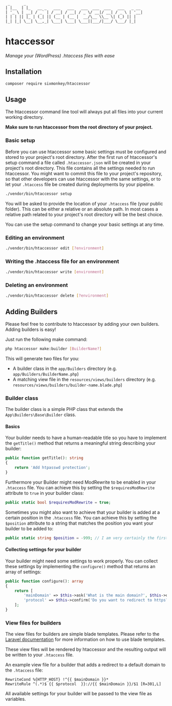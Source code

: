 ```
 _      _                                                   
| |__  | |_   __ _   ___   ___   ___  ___  ___   ___   _ __ 
| '_ \ | __| / _` | / __| / __| / _ \/ __|/ __| / _ \ | '__|
| | | || |_ | (_| || (__ | (__ |  __/\__ \\__ \| (_) || |   
|_| |_| \__| \__,_| \___| \___| \___||___/|___/ \___/ |_|   

```
# htaccessor
_Manage your (WordPress) .htaccess files with ease_

## Installation
```bash
composer require sixmonkey/htaccessor
```

## Usage
The htaccessor command line tool will always put all files into your current working directory.

**Make sure to run htaccessor from the root directory of your project.**

### Basic setup
Before you can use htaccessor some basic settings must be configured and stored to your project's root directory.
After the first run of htaccessor's setup command a file called `.htaccessor.json` will be created in your project's root directory.
This file contains all the settings needed to run htaccessor. You might want to commit this file to your project's repository, so that other developers can use htaccessor with the same settings, or to let your `.htaccess` file be created during deployments by your pipeline.

```bash
./vendor/bin/htaccessor setup
```
You will be asked to provide the location of your `.htaccess` file (your public folder). 
This can be either a relative or an absolute path. 
In most cases a relative path related to your project's root directory will be the best choice.

You can use the setup command to change your basic settings at any time.

### Editing an environment

```bash
./vendor/bin/htaccessor edit [?environment]
```

### Writing the .htaccess file for an environment
```bash
./vendor/bin/htaccessor write [environment]
```

### Deleting an environment

```bash
./vendor/bin/htaccessor delete [?environment]
```

## Adding Builders
Please feel free to contribute to htaccessor by adding your own builders.
Adding builders is easy!

Just run the following make command:

```bash
php htaccessor make:builder [BuilderName?]
```

This will generate two files for you:
- A builder class in the `app/Builders` directory (e.g. `app/Builders/BuilderName.php`)
- A matching view file in the `resources/views/builders` directory (e.g. `resources/views/builders/builder-name.blade.php`)

### Builder class
The builder class is a simple PHP class that extends the `App\Builders\Base\Builder` class.

#### Basics
Your builder needs to have a human-readable title so you have to implement the `getTitle()` method that returns a meaningful string describing your builder:

```php
public function getTitle(): string
{
    return 'Add htpasswd protection';
}
```

Furthermore your Builder might need ModRewrite to be enabled in your `.htaccess` file.
You can achieve this by setting the `$requiresModRewrite` attribute to `true` in your builder class:

```php
public static bool $requiresModRewrite = true;
```

Sometimes you might also want to achieve that your builder is added at a certain position in the `.htaccess` file.
You can achieve this by setting the `$position` attribute to a string that matches the position you want your builder to be added to:

```php
public static string $position = -999; // I am very certainly the first builder
```

#### Collecting settings for your builder
Your builder might need some settings to work properly.
You can collect these settings by implementing the `configure()` method that returns an array of settings:

```php
public function configure(): array
{
    return [
        'mainDomain' => $this->ask('What is the main domain?', $this->options['mainDomain'] ?? null),
        'protocol' => $this->confirm('Do you want to redirect to https?', true) ? 'https' : 'http',
    ];
}
```


### View files for builders
The view files for builders are simple blade templates. 
Please refer to the [Laravel documentation](https://laravel.com/docs/10.x/blade) for more information on how to use blade templates.

These view files will be rendered by htaccessor and the resulting output will be written to your `.htaccess` file.

An example view file for a builder that adds a redirect to a default domain to the `.htaccess` file:

```blade
RewriteCond %{HTTP_HOST} !^{{ $mainDomain }}*
RewriteRule ^(.*)$ {{ $protocol  }}://{{ $mainDomain }}/$1 [R=301,L]
```

All available settings for your builder will be passed to the view file as variables.
